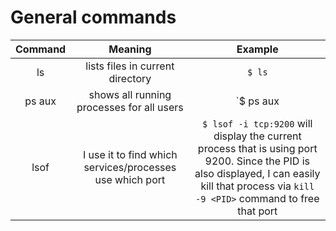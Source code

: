 # General commands

|Command|Meaning|Example|
|:-----:|:-----:|:-----:|
| ls | lists files in current directory |`$ ls` |
| ps aux | shows all running processes for all users | `$ ps aux | grep java` will show all java running processes |
| lsof | I use it to find which services/processes use which port | `$ lsof -i tcp:9200` will display the current process that is using port 9200. Since the PID is also displayed, I can easily kill that process via `kill -9 <PID>` command to free that port
